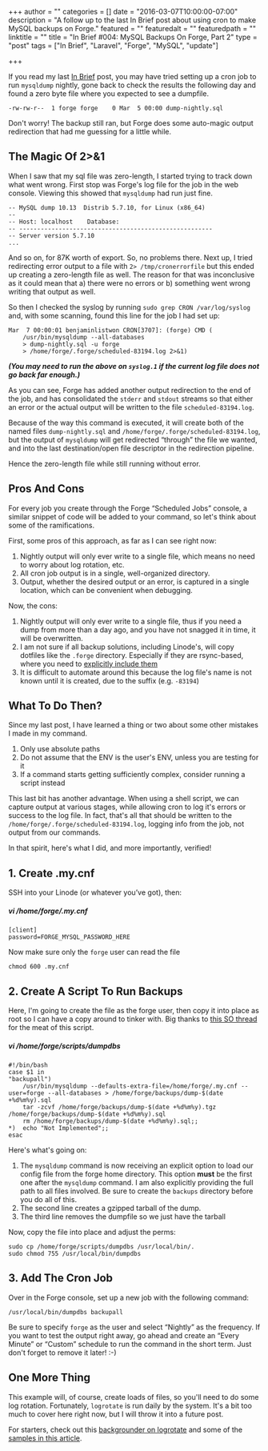 +++
author = ""
categories = []
date = "2016-03-07T10:00:00-07:00"
description = "A follow up to the last In Brief post about using cron to make MySQL backups on Forge."
featured = ""
featuredalt = ""
featuredpath = ""
linktitle = ""
title = "In Brief #004: MySQL Backups On Forge, Part 2"
type = "post"
tags = ["In Brief", "Laravel", "Forge", "MySQL", "update"]

+++


If you read my last [In Brief](/blog/post/in-brief-003-mysql-backups-on-forge) post, you may have tried setting up a cron job to run `mysqldump` nightly, gone back to check the results the following day and found a zero byte file where you expected to see a dumpfile. 

    -rw-rw-r--  1 forge forge    0 Mar  5 00:00 dump-nightly.sql

Don't worry! The backup still ran, but Forge does some auto-magic output redirection that had me guessing for a little while.

## The Magic Of 2>&1

When I saw that my sql file was zero-length, I started trying to track down what went wrong. First stop was Forge's log file for the job in the web console. Viewing this showed that `mysqldump` had run just fine.

    -- MySQL dump 10.13  Distrib 5.7.10, for Linux (x86_64)
    --
    -- Host: localhost    Database: 
    -- ------------------------------------------------------
    -- Server version 5.7.10
    ...

And so on, for 87K worth of export. So, no problems there. Next up, I tried redirecting error output to a file with `2> /tmp/cronerrorfile` but this ended up creating a zero-length file as well. The reason for that was inconclusive as it could mean that a) there were no errors or b) something went wrong writing that output as well.

So then I checked the syslog by running `sudo grep CRON /var/log/syslog` and, with some scanning, found this line for the job I had set up:

    Mar  7 00:00:01 benjaminlistwon CRON[3707]: (forge) CMD (
        /usr/bin/mysqldump --all-databases
        > dump-nightly.sql -u forge 
        > /home/forge/.forge/scheduled-83194.log 2>&1)

_**(You may need to run the above on `syslog.1` if the current log file does not go back far enough.)**_

As you can see, Forge has added another output redirection to the end of the job, and has consolidated the `stderr` and `stdout` streams so that either an error or the actual output will be written to the file `scheduled-83194.log`.

Because of the way this command is executed, it will create both of the named files `dump-nightly.sql` and `/home/forge/.forge/scheduled-83194.log`, but the output of `mysqldump` will get redirected “through” the file we wanted, and into the last destination/open file descriptor in the redirection pipeline. 

Hence the zero-length file while still running without error.


## Pros And Cons

For every job you create through the Forge “Scheduled Jobs” console, a similar snippet of code will be added to your command, so let's think about some of the ramifications. 

First, some pros of this approach, as far as I can see right now:

1. Nightly output will only ever write to a single file, which means no need to worry about log rotation, etc.
2. All cron job output is in a single, well-organized directory.
3. Output, whether the desired output or an error, is captured in a single location, which can be convenient when debugging.

Now, the cons:

1. Nightly output will only ever write to a single file, thus if you need a dump from more than a day ago, and you have not snagged it in time, it will be overwritten.
2. I am not sure if all backup solutions, including Linode's, will copy dotfiles like the `.forge` directory. Especially if they are rsync-based, where you need to [explicitly include them](http://stackoverflow.com/questions/9046749/rsync-not-synchronizing-htaccess-file)
3. It is difficult to automate around this because the log file's name is not known until it is created, due to the suffix (e.g. `-83194`)


## What To Do Then?

Since my last post, I have learned a thing or two about some other mistakes I made in my command.

1. Only use absolute paths
2. Do not assume that the ENV is the user's ENV, unless you are testing for it
3. If a command starts getting sufficiently complex, consider running a script instead

This last bit has another advantage. When using a shell script, we can capture output at various stages, while allowing cron to log it's errors or success to the log file. In fact, that's all that should be written to the `/home/forge/.forge/scheduled-83194.log`, logging info from the job, not output from our commands.

In that spirit, here's what I did, and more importantly, verified!


## 1. Create .my.cnf
SSH into your Linode (or whatever you’ve got), then:

##### vi /home/forge/.my.cnf
    [client]
    password=FORGE_MYSQL_PASSWORD_HERE

Now make sure only the `forge` user can read the file

    chmod 600 .my.cnf


## 2. Create A Script To Run Backups
Here, I'm going to create the file as the forge user, then copy it into place as root so I can have a copy around to tinker with. Big thanks to [this SO thread](http://stackoverflow.com/questions/19731148/mysqldump-doesnt-work-in-crontab) for the meat of this script.

##### vi /home/forge/scripts/dumpdbs
    #!/bin/bash
    case $1 in 
    "backupall")
        /usr/bin/mysqldump --defaults-extra-file=/home/forge/.my.cnf --user=forge --all-databases > /home/forge/backups/dump-$(date +%d%m%y).sql
        tar -zcvf /home/forge/backups/dump-$(date +%d%m%y).tgz /home/forge/backups/dump-$(date +%d%m%y).sql
        rm /home/forge/backups/dump-$(date +%d%m%y).sql;;
    *)  echo "Not Implemented";;
    esac

Here's what's going on:

1. The `mysqldump` command is now receiving an explicit option to load our config file from the forge home directory. This option **must** be the first one after the `mysqldump` command. I am also explicitly providing the full path to all files involved. Be sure to create the `backups` directory before you do all of this.
2. The second line creates a gzipped tarball of the dump.
3. The third line removes the dumpfile so we just have the tarball

Now, copy the file into place and adjust the perms:

    sudo cp /home/forge/scripts/dumpdbs /usr/local/bin/.
    sudo chmod 755 /usr/local/bin/dumpdbs


## 3. Add The Cron Job

Over in the Forge console, set up a new job with the following command:

    /usr/local/bin/dumpdbs backupall

Be sure to specify `forge` as the user and select “Nightly” as the frequency. If you want to test the output right away, go ahead and create an “Every Minute” or “Custom” schedule to run the command in the short term. Just don't forget to remove it later! :-)

## One More Thing

This example will, of course, create loads of files, so you'll need to do some log rotation. Fortunately, `logrotate` is run daily by the system. It's a bit too much to cover here right now, but I will throw it into a future post.

For starters, check out this [backgrounder on logrotate](https://support.rackspace.com/how-to/understanding-logrotate-utility/) and some of the [samples in this article](https://support.rackspace.com/how-to/sample-logrotate-configuration-and-troubleshooting/).
